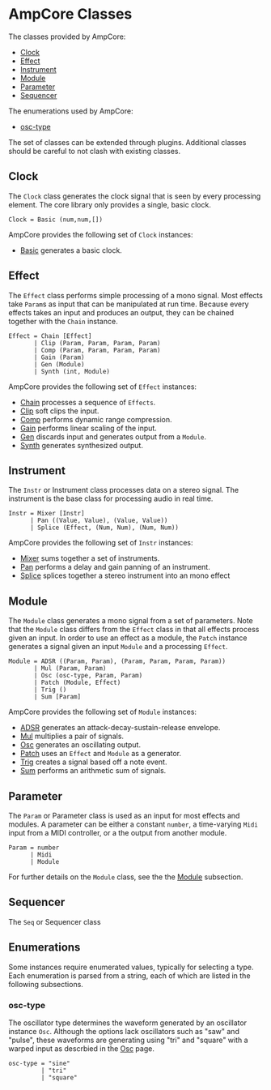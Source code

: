 AmpCore Classes
===============

The classes provided by AmpCore:

* [Clock](#clock)
* [Effect](#effect)
* [Instrument](#instr)
* [Module](#module)
* [Parameter](#param)
* [Sequencer](#seq)

The enumerations used by AmpCore:

* [osc-type](#osc-type)

The set of classes can be extended through plugins. Additional classes should
be careful to not clash with existing classes.

## Clock

The `Clock` class generates the clock signal that is seen by every processing
element. The core library only provides a single, basic clock.

    Clock = Basic (num,num,[])

AmpCore provides the following set of `Clock` instances:

  * [Basic](clk/basic.md) generates a basic clock.

## Effect

The `Effect` class performs simple processing of a mono signal. Most effects
take `Param`s as input that can be manipulated at run time. Because every
effects takes an input and produces an output, they can be chained together
with the `Chain` instance.

    Effect = Chain [Effect]
           | Clip (Param, Param, Param, Param)
           | Comp (Param, Param, Param, Param)
           | Gain (Param)
           | Gen (Module)
           | Synth (int, Module)

AmpCore provides the following set of `Effect` instances:

  * [Chain](efx/chain.md) processes a sequence of `Effects`.
  * [Clip](efx/clip.md) soft clips the input.
  * [Comp](efx/comp.md) performs dynamic range compression.
  * [Gain](efx/gain.md) performs linear scaling of the input.
  * [Gen](efx/gen.md) discards input and generates output from a `Module`.
  * [Synth](efx/synth.md) generates synthesized output.

## Instrument

The `Instr` or Instrument class processes data on a stereo signal. The
instrument is the base class for processing audio in real time.

    Instr = Mixer [Instr]
          | Pan ((Value, Value), (Value, Value))
          | Splice (Effect, (Num, Num), (Num, Num))

AmpCore provides the following set of `Instr` instances:

  * [Mixer](instr/mixer.md) sums together a set of instruments.
  * [Pan](instr/pan.md) performs a delay and gain panning of an instrument.
  * [Splice](instr/splice.md) splices together a stereo instrument into an
      mono effect

## Module

The `Module` class generates a mono signal from a set of parameters. Note that
the `Module` class differs from the `Effect` class in that all effects process
given an input. In order to use an effect as a module, the `Patch` instance
generates a signal given an input `Module` and a processing `Effect`.

    Module = ADSR ((Param, Param), (Param, Param, Param, Param))
           | Mul (Param, Param)
           | Osc (osc-type, Param, Param)
           | Patch (Module, Effect)
           | Trig ()
           | Sum [Param]

AmpCore provides the following set of `Module` instances:

  * [ADSR](mod/adsr.md) generates an attack-decay-sustain-release envelope.
  * [Mul](mod/mul.md) multiplies a pair of signals.
  * [Osc](mod/osc.md) generates an oscillating output.
  * [Patch](mod/patch.md) uses an `Effect` and `Module` as a generator.
  * [Trig](mod/trig.md) creates a signal based off a note event.
  * [Sum](mod/sum.d) performs an arithmetic sum of signals.

## Parameter

The `Param` or Parameter class is used as an input for most effects and
modules. A parameter can be either a constant `number`, a time-varying `Midi`
input from a MIDI controller, or a the output from another module.

    Param = number
          | Midi
          | Module

For further details on the `Module` class, see the the [Module](#module)
subsection.

## Sequencer

The `Seq` or Sequencer class

## Enumerations

Some instances require enumerated values, typically for selecting a type. Each
enumeration is parsed from a string, each of which are listed in the following
subsections.

### osc-type

The oscillator type determines the waveform generated by an oscillator
instance `Osc`. Although the options lack oscillators such as "saw" and
"pulse", these waveforms are generating using "tri" and "square" with a warped
input as descrbied in the [Osc](mod/osc.md) page.

    osc-type = "sine"
             | "tri"
             | "square"
